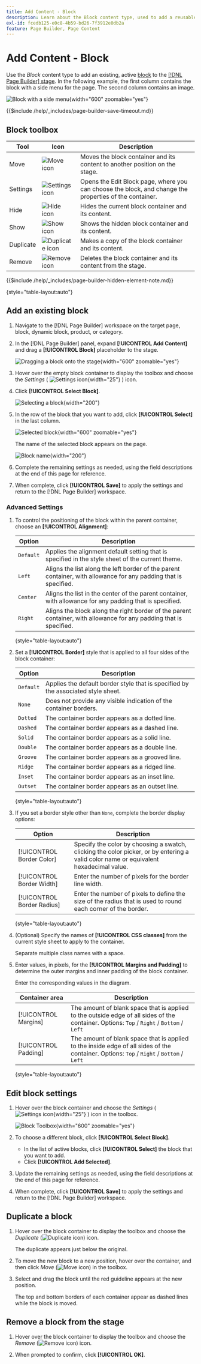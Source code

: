 ```yaml
---
title: Add Content - Block
description: Learn about the Block content type, used to add a reusable block to the [!DNL Page Builder] stage.
exl-id: fcedb125-e0c8-4b59-bd26-7f3912e0db2a
feature: Page Builder, Page Content
---
```

# Add Content - Block

Use the _Block_ content type to add an existing, active [block](../content-design/blocks.md) to the [[!DNL Page Builder] stage](workspace.md#stage). In the following example, the first column contains the block with a side menu for the page. The second column contains an image.

![Block with a side menu](./assets/pb-add-content-block-example.png){width="600" zoomable="yes"}

{{$include /help/_includes/page-builder-save-timeout.md}}

## Block toolbox

| Tool      | Icon     | Description   |
| --------- | -------- | ------------- |
| Move      | ![Move icon](./assets/pb-icon-move.png) | Moves the block container and its content to another position on the stage. |
| Settings  | ![Settings icon](./assets/pb-icon-settings.png) | Opens the Edit Block page, where you can choose the block, and change the properties of the container. |
| Hide      | ![Hide icon](./assets/pb-icon-hide.png)  | Hides the current block container and its content. |
| Show      | ![Show icon](./assets/pb-icon-show.png) | Shows the  hidden block container and its content. |
| Duplicate | ![Duplicate icon](./assets/pb-icon-duplicate.png) | Makes a copy of the block container and its content. |
| Remove    | ![Remove icon](./assets/pb-icon-remove.png) | Deletes the block container and its content from the stage. |

{{$include /help/_includes/page-builder-hidden-element-note.md}}

{style="table-layout:auto"}

## Add an existing block

1. Navigate to the [!DNL Page Builder] workspace on the target page, block, dynamic block, product, or category.

1. In the [!DNL Page Builder] panel, expand **[!UICONTROL Add Content]** and drag a **[!UICONTROL Block]** placeholder to the stage.

   ![Dragging a block onto the stage](./assets/pb-add-content-block-drag.png){width="600" zoomable="yes"}

1. Hover over the empty block container to display the toolbox and choose the _Settings_ ( ![Settings icon](./assets/pb-icon-settings.png){width="25"} ) icon.

1. Click **[!UICONTROL Select Block]**.

   ![Selecting a block](./assets/pb-add-content-block-select.png){width="200"}

1. In the row of the block that you want to add, click **[!UICONTROL Select]** in the last column.

   ![Selected block](./assets/pb-add-content-block-selected.png){width="600" zoomable="yes"}

   The name of the selected block appears on the page.

   ![Block name](./assets/pb-add-content-block-name.png){width="200"}

1. Complete the remaining settings as needed, using the field descriptions at the end of this page for reference.

1. When complete, click **[!UICONTROL Save]** to apply the settings and return to the [!DNL Page Builder] workspace.

### Advanced Settings

1. To control the positioning of the block within the parent container, choose an **[!UICONTROL Alignment]**:

   | Option | Description |
   | ------ | ----------- |
   | `Default` | Applies the alignment default setting that is specified in the style sheet of the current theme. |
   | `Left` | Aligns the list along the left border of the parent container, with allowance for any padding that is specified. |
   | `Center` | Aligns the list in the center of the parent container, with allowance for any padding that is specified. |
   | `Right` | Aligns the block along the right border of the parent container, with allowance for any padding that is specified. |

   {style="table-layout:auto"}

1. Set a **[!UICONTROL Border]** style that is applied to all four sides of the block container:

   | Option | Description |
   | ------ | ----------- |
   | `Default` | Applies the default border style that is specified by the associated style sheet. |
   | `None` | Does not provide any visible indication of the container borders. |
   | `Dotted` | The container border appears as a dotted line. |
   | `Dashed` | The container border appears as a dashed line. |
   | `Solid` | The container border appears as a solid line. |
   | `Double` | The container border appears as a double line. |
   | `Groove` | The container border appears as a grooved line. |
   | `Ridge` | The container border appears as a ridged line. |
   | `Inset` |The container border appears as an inset line. |
   | `Outset` |The container border appears as an outset line. |

   {style="table-layout:auto"}

1. If you set a border style other than `None`, complete the border display options:

   | Option | Description |
   | ------ |------------ |
   | [!UICONTROL Border Color] | Specify the color by choosing a swatch, clicking the color picker, or by entering a valid color name or equivalent hexadecimal value. |
   | [!UICONTROL Border Width] | Enter the number of pixels for the border line width. |
   | [!UICONTROL Border Radius] | Enter the number of pixels to define the size of the radius that is used to round each corner of the border. |

   {style="table-layout:auto"}

1. (Optional) Specify the names of **[!UICONTROL CSS classes]** from the current style sheet to apply to the container.

   Separate multiple class names with a space.

1. Enter values, in pixels, for the **[!UICONTROL Margins and Padding]** to determine the outer margins and inner padding of the block container.

   Enter the corresponding values in the diagram.

   | Container area | Description |
   | -------------- | ----------- |
   | [!UICONTROL Margins] | The amount of blank space that is applied to the outside edge of all sides of the container. Options: `Top` / `Right` / `Bottom` / `Left` |
   | [!UICONTROL Padding] | The amount of blank space that is applied to the inside edge of all sides of the container. Options: `Top` / `Right` / `Bottom` / `Left` |

   {style="table-layout:auto"}

## Edit block settings

1. Hover over the block container and choose the _Settings_ ( ![Settings icon](./assets/pb-icon-settings.png){width="25"} ) icon in the toolbox.

   ![Block Toolbox](./assets/pb-add-content-block-toolbox.png){width="600" zoomable="yes"}

1. To choose a different block, click **[!UICONTROL Select Block]**.

   - In the list of active blocks, click **[!UICONTROL Select]** the block that you want to add.
   - Click **[!UICONTROL Add Selected]**.

1. Update the remaining settings as needed, using the field descriptions at the end of this page for reference.

1. When complete, click **[!UICONTROL Save]** to apply the settings and return to the [!DNL Page Builder] workspace.

## Duplicate a block

1. Hover over the block container to display the toolbox and choose the _Duplicate_ (![Duplicate icon](./assets/pb-icon-duplicate.png)) icon.

    The duplicate appears just below the original.

1. To move the new block to a new position, hover over the container, and then click _Move_ (![Move icon](./assets/pb-icon-move.png)) in the toolbox.

1. Select and drag the block until the red guideline appears at the new position.

    The top and bottom borders of each container appear as dashed lines while the block is moved.

## Remove a block from the stage

1. Hover over the block container to display the toolbox and choose the _Remove_ (![Remove icon](./assets/pb-icon-remove.png)) icon.

1. When prompted to confirm, click **[!UICONTROL OK]**.
